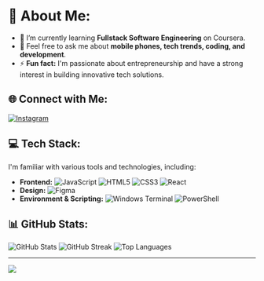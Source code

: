 # 💫 About Me:
- 🌱 I’m currently learning **Fullstack Software Engineering** on Coursera.
- 💬 Feel free to ask me about **mobile phones, tech trends, coding, and development**.
- ⚡ **Fun fact:** I'm passionate about entrepreneurship and have a strong interest in building innovative tech solutions.

## 🌐 Connect with Me:
[![Instagram](https://img.shields.io/badge/Instagram-%23E4405F.svg?style=for-the-badge&logo=Instagram&logoColor=white)](https://instagram.com/izakpodlesek)

## 💻 Tech Stack:
I'm familiar with various tools and technologies, including:

- **Frontend:** ![JavaScript](https://img.shields.io/badge/javascript-%23323330.svg?style=for-the-badge&logo=javascript&logoColor=%23F7DF1E) ![HTML5](https://img.shields.io/badge/html5-%23E34F26.svg?style=for-the-badge&logo=html5&logoColor=white) ![CSS3](https://img.shields.io/badge/css3-%231572B6.svg?style=for-the-badge&logo=css3&logoColor=white) ![React](https://img.shields.io/badge/react-%2320232a.svg?style=for-the-badge&logo=react&logoColor=%2361DAFB)
- **Design:** ![Figma](https://img.shields.io/badge/figma-%23F24E1E.svg?style=for-the-badge&logo=figma&logoColor=white)
- **Environment & Scripting:** ![Windows Terminal](https://img.shields.io/badge/Windows%20Terminal-%234D4D4D.svg?style=for-the-badge&logo=windows-terminal&logoColor=white) ![PowerShell](https://img.shields.io/badge/PowerShell-%235391FE.svg?style=for-the-badge&logo=powershell&logoColor=white)

## 📊 GitHub Stats:
![GitHub Stats](https://github-readme-stats.vercel.app/api?username=Izak09&theme=calm_pink&hide_border=false&include_all_commits=false&count_private=false)
![GitHub Streak](https://github-readme-streak-stats.herokuapp.com/?user=Izak09&theme=calm_pink&hide_border=false)
![Top Languages](https://github-readme-stats.vercel.app/api/top-langs/?username=Izak09&theme=calm_pink&hide_border=false&include_all_commits=false&count_private=false&layout=compact)

---

[![](https://visitcount.itsvg.in/api?id=Izak09&icon=0&color=0)](https://visitcount.itsvg.in)
